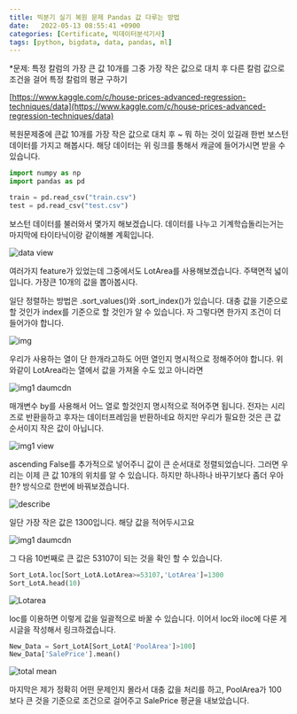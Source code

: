 ```yaml
---
title: 빅분기 실기 복원 문제 Pandas 값 다루는 방법
date:   2022-05-13 08:55:41 +0900
categories: [Certificate, 빅데이터분석기사]
tags: [python, bigdata, data, pandas, ml]
---
```


*문제: 특정 칼럼의 가장 큰 값 10개를 그중 가장 작은 값으로 대치 후 다른 칼럼 값으로 조건을 걸어 특정 칼럼의 평균 구하기

[https://www.kaggle.com/c/house-prices-advanced-regression-techniques/data](https://www.kaggle.com/c/house-prices-advanced-regression-techniques/data)

복원문제중에 큰값 10개를 가장 작은 값으로 대치 후 ~ 뭐 하는 것이 있길래 한번 보스턴 데이터를 가지고 해봅시다. 해당 데이터는 위 링크를 통해서 캐글에 들어가시면 받을 수 있습니다.

```py
import numpy as np
import pandas as pd

train = pd.read_csv("train.csv")
test = pd.read_csv("test.csv")
```

보스턴 데이터를 불러와서 몇가지 해보겠습니다. 데이터를 나누고 기계학습돌리는거는 마지막에 타이타닉이랑 같이해볼 계획입니다.

![data view](https://user-images.githubusercontent.com/85277660/210171661-8781cfdd-7c6c-40a4-801c-73584b990cfe.png)

여러가지 feature가 있었는데 그중에서도 LotArea를 사용해보겠습니다. 주택면적 넓이 입니다. 가장큰 10개의 값을 뽑아봅시다.

일단 정렬하는 방법은 .sort_values()와 .sort_index()가 있습니다. 대충 값을 기준으로 할 것인가 index를 기준으로 할 것인가 알 수 있습니다. 자 그렇다면 한가지 조건이 더 들어가야 합니다.

![img](https://user-images.githubusercontent.com/85277660/210171670-e08b162c-5c86-4497-8928-b77055065ba0.png)

우리가 사용하는 열이 단 한개라고하도 어떤 열인지 명시적으로 정해주어야 합니다. 위와같이 LotArea라는 열에서 값을 가져올 수도 있고 아니라면

![img1 daumcdn](https://user-images.githubusercontent.com/85277660/210171675-5ecfa67b-4f41-4341-aab9-2523be8a5bef.png)

매개변수 by를 사용해서 어느 열로 할것인지 명시적으로 적어주면 됩니다. 전자는 시리즈로 반환을하고 후자는 데이터프레임을 반환하네요 하지만 우리가 필요한 것은 큰 값 순서이지 작은 값이 아닙니다.

![img1 view](https://user-images.githubusercontent.com/85277660/210171677-914c1b52-65de-429d-bd47-6d4f8558a470.png)

ascending False를 추가적으로 넣어주니 값이 큰 순서대로 정렬되었습니다. 그러면 우리는 이제 큰 값 10개의 위치를 알 수 있습니다. 하지만 하나하나 바꾸기보다 좀더 우아한? 방식으로 한번에 바꿔보겠습니다.

![describe](https://user-images.githubusercontent.com/85277660/210171692-79695aa9-373a-41e5-9d9e-c4ff290afab2.png)

일단 가장 작은 값은 1300입니다. 해당 값을 적어두시고요

![img1 daumcdn](https://user-images.githubusercontent.com/85277660/210171828-5cc626a8-2e02-4b00-8c1c-ca732f395157.png)

그 다음 10번째로 큰 값은 53107이 되는 것을 확인 할 수 있습니다.

```py
Sort_LotA.loc[Sort_LotA.LotArea>=53107,'LotArea']=1300
Sort_LotA.head(10)
```

![Lotarea](https://user-images.githubusercontent.com/85277660/210171910-6465f5a7-7ff6-4637-860d-b9e92c4c541e.png)

loc를 이용하면 이렇게 값을 일괄적으로 바꿀 수 있습니다. 이어서 loc와 iloc에 다룬 게시글을 작성해서 링크하겠습니다.

```py
New_Data = Sort_LotA[Sort_LotA['PoolArea']>100]
New_Data['SalePrice'].mean()
```

![total mean](https://user-images.githubusercontent.com/85277660/210171921-fe46d880-851b-4e5d-8890-621a2085ca9d.png)

마지막은 제가 정확히 어떤 문제인지 몰라서 대충 값을 처리를 하고, PoolArea가 100보다 큰 것을 기준으로 조건으로 걸어주고 SalePrice 평균을 내보았습니다.